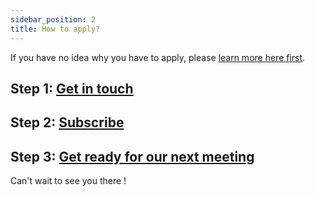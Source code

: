 ```yaml
---
sidebar_position: 2
title: How to apply?
---
```


If you have no idea why you have to apply, please [learn more here first](./intro).


## Step 1: [Get in touch](https://docs.google.com/forms/d/e/1FAIpQLSe_YwDaPDl2Eui4l31GhfQSc3N_ysekvBiGRufxwDIq1H3Vwg/viewform)

## Step 2: [Subscribe](https://www.helloasso.com/associations/padata/adhesions/adhesion-padata)

## Step 3: <a href="https://www.youtube.com/watch?v=Vhh_GeBPOhs" target="_blank">Get ready for our next meeting</a>

Can't wait to see you there !

